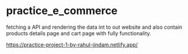 # practice_e_commerce
fetching a API and rendering the data int to out website and also contain products details page and cart page with fully functionality.

https://practice-project-1-by-rahul-jindam.netlify.app/
